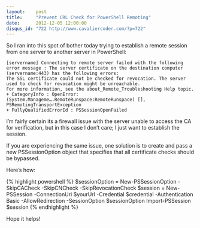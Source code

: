 ```yaml
---
layout:    post
title:     "Prevent CRL Check for PowerShell Remoting"
date:      2012-12-05 12:00:00
disqus_id: "722 http://www.cavaliercoder.com/?p=722"
---
```


So I ran into this spot of bother today trying to establish a remote session from one server to another server in PowerShell:

	[servername] Connecting to remote server failed with the following error message : The server certificate on the destination computer (servername:443) has the following errors:
	The SSL certificate could not be checked for revocation. The server used to check for revocation might be unreachable.
	For more information, see the about_Remote_Troubleshooting Help topic.
	+ CategoryInfo : OpenError: (System.Manageme….RemoteRunspace:RemoteRunspace) [], PSRemotingTransportException
	+ FullyQualifiedErrorId : PSSessionOpenFailed

I’m fairly certain its a firewall issue with the server unable to access the CA for verification, but in this case I don’t care; I just want to establish the session.

If you are experiencing the same issue, one solution is to create and pass a new PSSessionOption object that specifies that all certificate checks should be bypassed.

Here’s how:

{% highlight powershell %}
$sessionOption = New-PSSessionOption -SkipCACheck -SkipCNCheck -SkipRevocationCheck
$session = New-PSSession -ConnectionUri $yourUrl -Credential $credential -Authentication Basic -AllowRedirection -SessionOption $sessionOption
Import-PSSession $session
{% endhighlight %}

Hope it helps!
